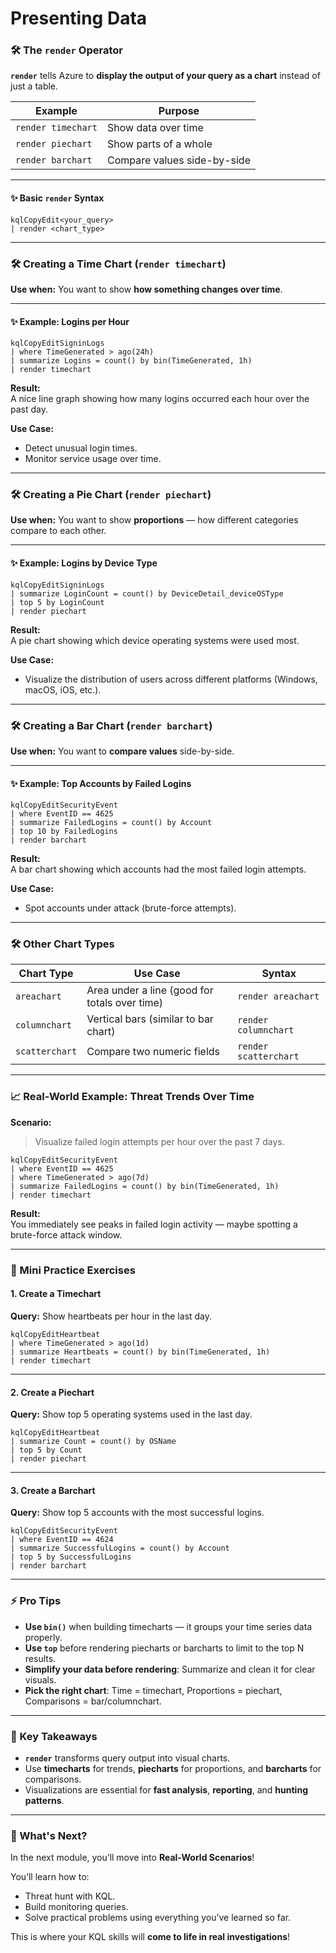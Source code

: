 # Presenting Data

### 🛠️ The `render` Operator

**`render`** tells Azure to **display the output of your query as a chart** instead of just a table.

| Example            | Purpose                     |
| ------------------ | --------------------------- |
| `render timechart` | Show data over time         |
| `render piechart`  | Show parts of a whole       |
| `render barchart`  | Compare values side-by-side |

***

#### ✨ Basic `render` Syntax

```kql
kqlCopyEdit<your_query>
| render <chart_type>
```

***

### 🛠️ Creating a Time Chart (`render timechart`)

**Use when:** You want to show **how something changes over time**.

***

#### ✨ Example: Logins per Hour

```kql
kqlCopyEditSigninLogs
| where TimeGenerated > ago(24h)
| summarize Logins = count() by bin(TimeGenerated, 1h)
| render timechart
```

**Result:**\
A nice line graph showing how many logins occurred each hour over the past day.

**Use Case:**

* Detect unusual login times.
* Monitor service usage over time.

***

### 🛠️ Creating a Pie Chart (`render piechart`)

**Use when:** You want to show **proportions** — how different categories compare to each other.

***

#### ✨ Example: Logins by Device Type

```kql
kqlCopyEditSigninLogs
| summarize LoginCount = count() by DeviceDetail_deviceOSType
| top 5 by LoginCount
| render piechart
```

**Result:**\
A pie chart showing which device operating systems were used most.

**Use Case:**

* Visualize the distribution of users across different platforms (Windows, macOS, iOS, etc.).

***

### 🛠️ Creating a Bar Chart (`render barchart`)

**Use when:** You want to **compare values** side-by-side.

***

#### ✨ Example: Top Accounts by Failed Logins

```kql
kqlCopyEditSecurityEvent
| where EventID == 4625
| summarize FailedLogins = count() by Account
| top 10 by FailedLogins
| render barchart
```

**Result:**\
A bar chart showing which accounts had the most failed login attempts.

**Use Case:**

* Spot accounts under attack (brute-force attempts).

***

### 🛠️ Other Chart Types

| Chart Type     | Use Case                                      | Syntax                |
| -------------- | --------------------------------------------- | --------------------- |
| `areachart`    | Area under a line (good for totals over time) | `render areachart`    |
| `columnchart`  | Vertical bars (similar to bar chart)          | `render columnchart`  |
| `scatterchart` | Compare two numeric fields                    | `render scatterchart` |

***

### 📈 Real-World Example: Threat Trends Over Time

**Scenario:**

> Visualize failed login attempts per hour over the past 7 days.

```kql
kqlCopyEditSecurityEvent
| where EventID == 4625
| where TimeGenerated > ago(7d)
| summarize FailedLogins = count() by bin(TimeGenerated, 1h)
| render timechart
```

**Result:**\
You immediately see peaks in failed login activity — maybe spotting a brute-force attack window.

***

### 📝 Mini Practice Exercises

#### 1. Create a Timechart

**Query:** Show heartbeats per hour in the last day.

```kql
kqlCopyEditHeartbeat
| where TimeGenerated > ago(1d)
| summarize Heartbeats = count() by bin(TimeGenerated, 1h)
| render timechart
```

***

#### 2. Create a Piechart

**Query:** Show top 5 operating systems used in the last day.

```kql
kqlCopyEditHeartbeat
| summarize Count = count() by OSName
| top 5 by Count
| render piechart
```

***

#### 3. Create a Barchart

**Query:** Show top 5 accounts with the most successful logins.

```kql
kqlCopyEditSecurityEvent
| where EventID == 4624
| summarize SuccessfulLogins = count() by Account
| top 5 by SuccessfulLogins
| render barchart
```

***

### ⚡ Pro Tips

* **Use `bin()`** when building timecharts — it groups your time series data properly.
* **Use `top`** before rendering piecharts or barcharts to limit to the top N results.
* **Simplify your data before rendering**: Summarize and clean it for clear visuals.
* **Pick the right chart**: Time = timechart, Proportions = piechart, Comparisons = bar/columnchart.

***

### 📢 Key Takeaways

* **`render`** transforms query output into visual charts.
* Use **timecharts** for trends, **piecharts** for proportions, and **barcharts** for comparisons.
* Visualizations are essential for **fast analysis**, **reporting**, and **hunting patterns**.

***

### 🚀 What's Next?

In the next module, you’ll move into **Real-World Scenarios**!

You’ll learn how to:

* Threat hunt with KQL.
* Build monitoring queries.
* Solve practical problems using everything you’ve learned so far.

This is where your KQL skills will **come to life in real investigations**!
